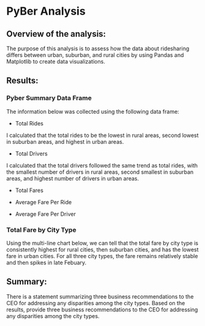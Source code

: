 # PyBer Analysis
## Overview of the analysis:
The purpose of this analysis is to assess how the data about ridesharing differs between urban, suburban, and rural cities by using Pandas and Matplotlib to create data visualizations.

## Results:

### Pyber Summary Data Frame

The information below was collected using the following data frame:



  * Total Rides

I calculated that the total rides to be the lowest in rural areas, second lowest in suburban areas, and highest in urban areas.

 * Total Drivers

I calculated that the total drivers followed the same trend as total rides, with the smallest number of drivers in rural areas, second smallest in suburban areas, and highest number of drivers in urban areas.

 * Total Fares

 * Average Fare Per Ride

 * Average Fare Per Driver

### Total Fare by City Type

Using the multi-line chart below, we can tell that the total fare by city type is consistently highest for rural cities, then suburban cities, and has the lowest fare in urban cities. For all three city types, the fare remains relatively stable and then spikes in late Febuary. 

## Summary:

There is a statement summarizing three business recommendations to the CEO for addressing any disparities among the city types.
Based on the results, provide three business recommendations to the CEO for addressing any disparities among the city types.
